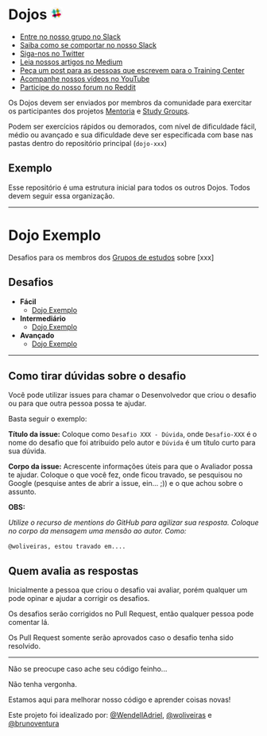 # Dojos <a href="https://ctgroups.herokuapp.com/" title="Acesse nosso Slack" target="_blank"><img src="/images/Slack.png" alt="Acesse nosso Slack" width="25px"></a>

<ul>
  <li><a href="https://ctgroups.herokuapp.com/" target="_blank" title="Entre no nosso grupo no Slack">Entre no nosso grupo no Slack</a></li>
  <li><a href="https://medium.com/trainingcenter/como-se-comportar-no-slack-do-training-center-a3715fb7c00f" target="_blank" title="Saiba como se comportar no nosso Slack">Saiba como se comportar no nosso Slack</a></li>
  <li><a href="https://twitter.com/trainingcentr" target="_blank" title="Siga-nos no Twitter">Siga-nos no Twitter</a></li>
  <li><a href="https://medium.com/trainingcenter" target="_blank" title="Leia nossos artigos no Medium">Leia nossos artigos no Medium</a></li>
  <li><a href="bitly.com/quero-post-no-training-center" target="_blank" title="Peça um post para as pessoas que escrevem para o Training Center">Peça um post para as pessoas que escrevem para o Training Center</a></li>
  <li><a href="https://www.youtube.com/c/TrainingCenterChannel" target="_blank" title="Acompanhe nossos vídeos no YouTube">Acompanhe nossos vídeos no YouTube</a></li>
  <li><a href="https://www.reddit.com/r/trainingcentr/" target="_blank" title="Participe do nosso forum no Reddit">Participe do nosso forum no Reddit</a></li>
</ul>

Os Dojos devem ser enviados por membros da comunidade para exercitar os participantes dos projetos [Mentoria](https://github.com/training-center/mentoria) e [Study Groups](https://github.com/training-center/study-groups).

Podem ser exercícios rápidos ou demorados, com nível de dificuldade fácil, médio ou avançado e sua dificuldade deve ser especificada com base nas pastas dentro do repositório principal (`dojo-xxx`)

## Exemplo

Esse repositório é uma estrutura inicial para todos os outros Dojos.
Todos devem seguir essa organização.

----

# Dojo Exemplo

Desafios para os membros dos [Grupos de estudos](https://github.com/training-center) sobre [xxx]

## Desafios

* **Fácil**
  * [Dojo Exemplo](./exemplo)
* **Intermediário**
  * [Dojo Exemplo](./exemplo)
* **Avançado**
  * [Dojo Exemplo](./exemplo)


----

## Como tirar dúvidas sobre o desafio

Você pode utilizar issues para chamar o Desenvolvedor que criou o desafio ou para que outra pessoa possa te ajudar.

Basta seguir o exemplo:

**Título da issue:** Coloque como `Desafio XXX - Dúvida`, onde `Desafio-XXX` é o nome do desafio que foi atribuido pelo autor e `Dúvida` é um título curto para sua dúvida.

**Corpo da issue:** Acrescente informações úteis para que o Avaliador possa te ajudar. Coloque o que você fez, onde ficou travado, se pesquisou no Google (pesquise antes de abrir a issue, ein... ;)) e o que achou sobre o assunto.

**OBS:** 

*Utilize o recurso de mentions do GitHub para agilizar sua resposta. Coloque no corpo da mensagem uma mensão ao autor.*
*Como:*

```
@woliveiras, estou travado em....
```

## Quem avalia as respostas

Inicialmente a pessoa que criou o desafio vai avaliar, porém qualquer um pode opinar e ajudar a corrigir os desafios.

Os desafios serão corrigidos no Pull Request, então qualquer pessoa pode comentar lá.

Os Pull Request somente serão aprovados caso o desafio tenha sido resolvido.

---

Não se preocupe caso ache seu código feinho...

Não tenha vergonha.

Estamos aqui para melhorar nosso código e aprender coisas novas!


Este projeto foi idealizado por: [@WendellAdriel](https://github.com/WendellAdriel), [@woliveiras](https://github.com/woliveiras) e [@brunoventura](https://github.com/brunoventura)
